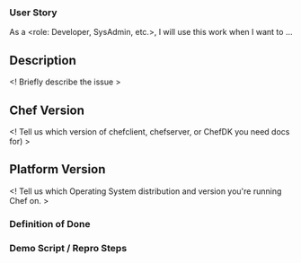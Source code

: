 ### User Story
As a <role: Developer, SysAdmin, etc.>, I will use this work when I want to ...

## Description
<! Briefly describe the issue >

## Chef Version
<! Tell us which version of chefclient, chefserver, or ChefDK you need docs for) >

## Platform Version
<! Tell us which Operating System distribution and version you're running Chef on. >

### Definition of Done

### Demo Script / Repro Steps
